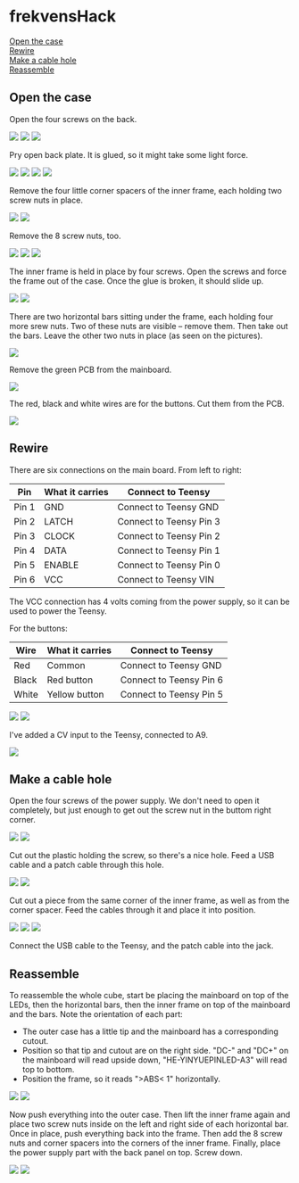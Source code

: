 # frekvensHack

[Open the case](#open-the-case)  
[Rewire](#rewire)  
[Make a cable hole](#make-a-cable-hole)  
[Reassemble](#reassemble)  

## Open the case

Open the four screws on the back.

![](pictures/001.jpg)
![](pictures/002.jpg)
![](pictures/003.jpg)

Pry open back plate. It is glued, so it might take some light force.

![](pictures/004.jpg)
![](pictures/005.jpg)
![](pictures/006.jpg)
![](pictures/007.jpg)

Remove the four little corner spacers of the inner frame, each holding two screw nuts in place.

![](pictures/008.jpg)
![](pictures/009.jpg)

Remove the 8 screw nuts, too.

![](pictures/010.jpg)
![](pictures/011.jpg)
![](pictures/012.jpg)

The inner frame is held in place by four screws. Open the screws and force the frame out of the case. Once the glue is broken, it should slide up.

![](pictures/013.jpg)
![](pictures/014.jpg)

There are two horizontal bars sitting under the frame, each holding four more srew nuts. Two of these nuts are visible – remove them. Then take out the bars. Leave the other two nuts in place (as seen on the pictures).

![](pictures/015.jpg)

Remove the green PCB from the mainboard.

![](pictures/018.jpg)

The red, black and white wires are for the buttons. Cut them from the PCB.

![](pictures/019.jpg)


## Rewire

There are six connections on the main board. From left to right:

Pin | What it carries | Connect to Teensy
--- | --- | ---
Pin 1 | GND | Connect to Teensy GND
Pin 2 | LATCH | Connect to Teensy Pin 3
Pin 3 | CLOCK | Connect to Teensy Pin 2
Pin 4 | DATA | Connect to Teensy Pin 1
Pin 5 | ENABLE | Connect to Teensy Pin 0
Pin 6 | VCC | Connect to Teensy VIN

The VCC connection has 4 volts coming from the power supply, so it can be used to power the Teensy.

For the buttons:

Wire | What it carries | Connect to Teensy
--- | --- | ---
Red | Common | Connect to Teensy GND
Black | Red button | Connect to Teensy Pin 6
White | Yellow button | Connect to Teensy Pin 5

![](pictures/020.jpg)
![](pictures/021.jpg)

I've added a CV input to the Teensy, connected to A9.

![](pictures/022.jpg)


## Make a cable hole


Open the four screws of the power supply. We don't need to open it completely, but just enough to get out the screw nut in the buttom right corner.

![](pictures/023.jpg)
![](pictures/024.jpg)

Cut out the plastic holding the screw, so there's a nice hole. Feed a USB cable and a patch cable through this hole.

![](pictures/025.jpg)
![](pictures/027.jpg)

Cut out a piece from the same corner of the inner frame, as well as from the corner spacer. Feed the cables through it and place it into position.

![](pictures/026.jpg)
![](pictures/028.jpg)
![](pictures/029.jpg)

Connect the USB cable to the Teensy, and the patch cable into the jack.

## Reassemble

To reassemble the whole cube, start be placing the mainboard on top of the LEDs, then the horizontal bars, then the inner frame on top of the mainboard and the bars. 
Note the orientation of each part:
- The outer case has a little tip and the mainboard has a corresponding cutout.
- Position so that tip and cutout are on the right side. "DC-" and "DC+" on the mainboard will read upside down, "HE-YINYUEPINLED-A3" will read top to bottom.
- Position the frame, so it reads ">ABS< 1" horizontally. 

![](pictures/030.jpg)
![](pictures/031.jpg)

Now push everything into the outer case. Then lift the inner frame again and place two screw nuts inside on the left and right side of each horizontal bar. Once in place, push everything back into the frame. Then add the 8 screw nuts and corner spacers into the corners of the inner frame. Finally, place the power supply part with the back panel on top. Screw down.

![](pictures/033.jpg)
![](pictures/034.jpg)
